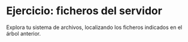 # Ejercicio: ficheros del servidor

Explora tu sistema de archivos, localizando los ficheros indicados en el árbol anterior.
